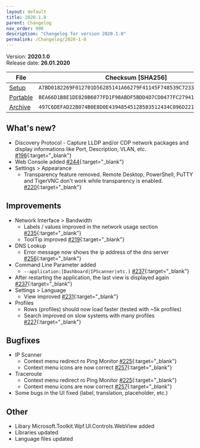 ```yaml
---
layout: default
title: 2020.1.0
parent: Changelog
nav_order: 998
description: "Changelog for version 2020.1.0"
permalink: /Changelog/2020-1-0
---
```


Version: **2020.1.0** <br />
Release date: **26.01.2020**

| File                                                                                                                       | Checksum [SHA256]                                                  |
| -------------------------------------------------------------------------------------------------------------------------- | ------------------------------------------------------------------ |
| [Setup](https://github.com/BornToBeRoot/NETworkManager/releases/download/2020.1.0/NETworkManager_2020.1.0_Setup.exe)       | `A7BD0182269F012701D56285141A66279F41145F748539C7233C3129BE3765CB` |
| [Portable](https://github.com/BornToBeRoot/NETworkManager/releases/download/2020.1.0/NETworkManager_2020.1.0_Portable.zip) | `BEA66D1B8E1DE820B6077FD1F98ABDF5BDD4D7CD0477FC27941EFED326DCCEAD` |
| [Archive](https://github.com/BornToBeRoot/NETworkManager/releases/download/2020.1.0/NETworkManager_2020.1.0_Archiv.zip)    | `497C6DEFAD22B074B0E8D0E43948545128503512434C096D221D2978B1344F91` |

## What's new?

- Discovery Protocol - Capture LLDP and/or CDP network packages and display informations like Port, Description, VLAN, etc. [#196](http://github.com/BornToBeRoot/NETworkManager/issues/196){:target="\_blank"}
- Web Console added [#244](http://github.com/BornToBeRoot/NETworkManager/issues/244){:target="\_blank"}
- Settings > Appearance
  - Transparency feature removed. Remote Desktop, PowerShell, PuTTY and TigerVNC don't work while transparency is enabled. [#220](http://github.com/BornToBeRoot/NETworkManager/issues/220){:target="\_blank"}

## Improvements

- Network Interface > Bandwidth
  - Labels / values improved in the network usage section [#235](http://github.com/BornToBeRoot/NETworkManager/issues/235){:target="\_blank"}
  - ToolTip improved [#219](http://github.com/BornToBeRoot/NETworkManager/issues/219){:target="\_blank"}
- DNS Lookup
  - Error message now shows the ip address of the dns server [#256](http://github.com/BornToBeRoot/NETworkManager/issues/256){:target="\_blank"}
- Command Line Parameter added
  - `--application:[Dashboard|IPScanner|etc.]` [#237](http://github.com/BornToBeRoot/NETworkManager/issues/237){:target="\_blank"}
- After restarting the application, the last view is displayed again [#237](http://github.com/BornToBeRoot/NETworkManager/issues/237){:target="\_blank"}
- Settings > Language
  - View improved [#231](http://github.com/BornToBeRoot/NETworkManager/issues/231){:target="\_blank"}
- Profiles
  - Rows (profiles) should now load faster (tested with ~5k profiles)
  - Search improved on slow systems with many profiles [#227](http://github.com/BornToBeRoot/NETworkManager/issues/227){:target="\_blank"}

## Bugfixes

- IP Scanner
  - Context menu redirect ro Ping Monitor [#225](http://github.com/BornToBeRoot/NETworkManager/issues/225){:target="\_blank"}
  - Context menu icons are now correct [#257](http://github.com/BornToBeRoot/NETworkManager/issues/257){:target="\_blank"}
- Traceroute
  - Context menu redirect ro Ping Monitor [#225](http://github.com/BornToBeRoot/NETworkManager/issues/225){:target="\_blank"}
  - Context menu icons are now correct [#257](http://github.com/BornToBeRoot/NETworkManager/issues/257){:target="\_blank"}
- Some bugs in the UI fixed (label, translation, placeholder, etc.)

## Other

- Libary Microsoft.Toolkit.Wpf.UI.Controls.WebView added
- Libraries updated
- Language files updated
